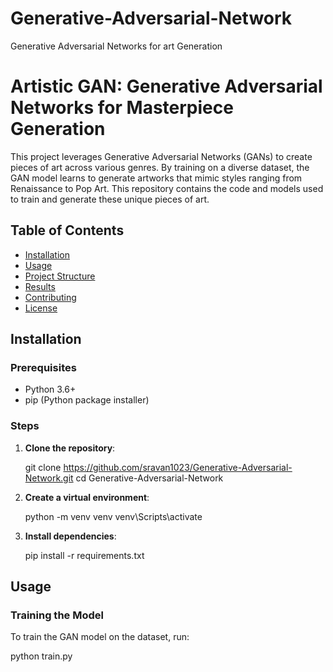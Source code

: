 # Generative-Adversarial-Network
Generative Adversarial Networks for art Generation

# Artistic GAN: Generative Adversarial Networks for Masterpiece Generation

This project leverages Generative Adversarial Networks (GANs) to create pieces of art across various genres. By training on a diverse dataset, the GAN model learns to generate artworks that mimic styles ranging from Renaissance to Pop Art. This repository contains the code and models used to train and generate these unique pieces of art.


## Table of Contents

- [Installation](#installation)
- [Usage](#usage)
- [Project Structure](#project-structure)
- [Results](#results)
- [Contributing](#contributing)
- [License](#license)

## Installation

### Prerequisites

- Python 3.6+
- pip (Python package installer)

### Steps

1. **Clone the repository**:

    git clone https://github.com/sravan1023/Generative-Adversarial-Network.git
    cd Generative-Adversarial-Network


2. **Create a virtual environment**:

    python -m venv venv
    venv\Scripts\activate


4. **Install dependencies**:

    pip install -r requirements.txt


## Usage

### Training the Model

To train the GAN model on the dataset, run:

python train.py
